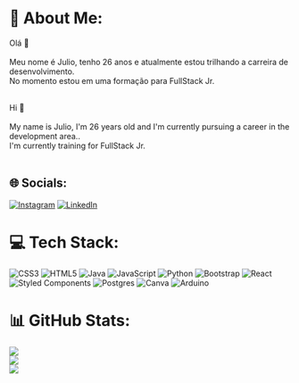 # 💫 About Me:
Olá 👋<br><br>Meu nome é Julio, tenho 26 anos e atualmente estou trilhando a carreira de desenvolvimento.<br>No momento estou em uma formação para FullStack Jr.<br><br>

Hi 👋<br><br>My name is Julio, I'm 26 years old and I'm currently pursuing a career in the development area..<br>
I'm currently training for FullStack Jr.<br><br>


## 🌐 Socials:
[![Instagram](https://img.shields.io/badge/Instagram-%23E4405F.svg?logo=Instagram&logoColor=white)](https://instagram.com/_dominicz) [![LinkedIn](https://img.shields.io/badge/LinkedIn-%230077B5.svg?logo=linkedin&logoColor=white)](https://linkedin.com/in/julio-cesar-35a96b246/) 

# 💻 Tech Stack:
![CSS3](https://img.shields.io/badge/css3-%231572B6.svg?style=plastic&logo=css3&logoColor=white) ![HTML5](https://img.shields.io/badge/html5-%23E34F26.svg?style=plastic&logo=html5&logoColor=white) ![Java](https://img.shields.io/badge/java-%23ED8B00.svg?style=plastic&logo=java&logoColor=white) ![JavaScript](https://img.shields.io/badge/javascript-%23323330.svg?style=plastic&logo=javascript&logoColor=%23F7DF1E) ![Python](https://img.shields.io/badge/python-3670A0?style=plastic&logo=python&logoColor=ffdd54) ![Bootstrap](https://img.shields.io/badge/bootstrap-%23563D7C.svg?style=plastic&logo=bootstrap&logoColor=white) ![React](https://img.shields.io/badge/react-%2320232a.svg?style=plastic&logo=react&logoColor=%2361DAFB) ![Styled Components](https://img.shields.io/badge/styled--components-DB7093?style=plastic&logo=styled-components&logoColor=white) ![Postgres](https://img.shields.io/badge/postgres-%23316192.svg?style=plastic&logo=postgresql&logoColor=white) ![Canva](https://img.shields.io/badge/Canva-%2300C4CC.svg?style=plastic&logo=Canva&logoColor=white) ![Arduino](https://img.shields.io/badge/-Arduino-00979D?style=plastic&logo=Arduino&logoColor=white)
# 📊 GitHub Stats:
![](https://github-readme-stats.vercel.app/api?username=xDominicz&theme=dark&hide_border=false&include_all_commits=false&count_private=false)<br/>
![](https://github-readme-streak-stats.herokuapp.com/?user=xDominicz&theme=dark&hide_border=false)<br/>
![](https://github-readme-stats.vercel.app/api/top-langs/?username=xDominicz&theme=dark&hide_border=false&include_all_commits=false&count_private=false&layout=compact)

<!-- Proudly created with GPRM ( https://gprm.itsvg.in ) -->
